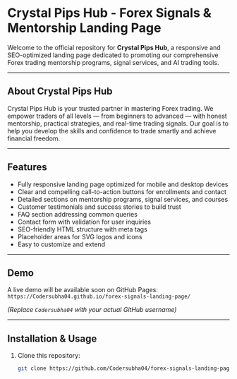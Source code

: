 # Crystal Pips Hub - Forex Signals & Mentorship Landing Page

Welcome to the official repository for **Crystal Pips Hub**, a responsive and SEO-optimized landing page dedicated to promoting our comprehensive Forex trading mentorship programs, signal services, and AI trading tools.

---

## About Crystal Pips Hub

Crystal Pips Hub is your trusted partner in mastering Forex trading. We empower traders of all levels — from beginners to advanced — with honest mentorship, practical strategies, and real-time trading signals. Our goal is to help you develop the skills and confidence to trade smartly and achieve financial freedom.

---

## Features

- Fully responsive landing page optimized for mobile and desktop devices  
- Clear and compelling call-to-action buttons for enrollments and contact  
- Detailed sections on mentorship programs, signal services, and courses  
- Customer testimonials and success stories to build trust  
- FAQ section addressing common queries  
- Contact form with validation for user inquiries  
- SEO-friendly HTML structure with meta tags  
- Placeholder areas for SVG logos and icons  
- Easy to customize and extend  

---

## Demo

A live demo will be available soon on GitHub Pages:  
`https://Codersubha04.github.io/forex-signals-landing-page/`  

*(Replace `Codersubha04` with your actual GitHub username)*

---

## Installation & Usage

1. Clone this repository:
   ```bash
   git clone https://github.com/Codersubha04/forex-signals-landing-page.git
